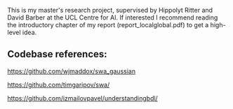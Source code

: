 This is my master's research project, supervised by Hippolyt Ritter and David Barber at the UCL Centre for AI. If interested I recommend reading the introductory chapter of my report (report_localglobal.pdf) to get a high-level idea. 

## Codebase references:

https://github.com/wjmaddox/swa_gaussian 

https://github.com/timgaripov/swa/

https://github.com/izmailovpavel/understandingbdl/
